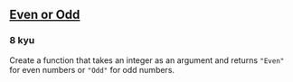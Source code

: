 <h2><a href=https://www.codewars.com/kata/53da3dbb4a5168369a0000fe/train/python target="_blank">Even or Odd</a></h2><h3>8 kyu</h3><p>Create a function that takes an integer as an argument and returns <code>"Even"</code> for even numbers or <code>"Odd"</code> for odd numbers.</p>